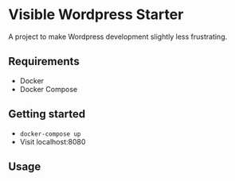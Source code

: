 # Visible Wordpress Starter

A project to make Wordpress development slightly less frustrating.

## Requirements

- Docker
- Docker Compose

## Getting started

- `docker-compose up`
- Visit localhost:8080

## Usage
